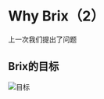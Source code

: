 # Why Brix（2）

上一次我们提出了问题


## Brix的目标

![目标](http://img03.taobaocdn.com/tps/i3/T1oYLMXfpcXXboY1wv-960-720.png)